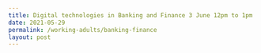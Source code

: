 ```yaml
---
title: Digital technologies in Banking and Finance 3 June 12pm to 1pm
date: 2021-05-29
permalink: /working-adults/banking-finance
layout: post
---
```


